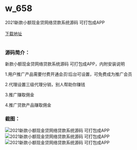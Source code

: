# w_658
2021新款小额现金贷网络贷款系统源码 可打包成APP
<br/></br>
[下载地址](https://www.uuid2.com/658.html "下载地址")
<br/></br>
<h3>源码简介：</h3>
<p>新款小额现金贷网络贷款系统源码 可打包成APP，内附安装说明<p>
<p>1.用户推广产品需要付费开通会员!后台可设置，可免费成为推广会员<p>
<p>2.代理设置三级代理分销，别人帮助你赚钱<p>
<p>3.推广赚取佣金<p>
<p>4.推广贷款产品赚取佣金<p>
<h3>截图：</h3>
<img src="https://www.uuid2.com/wp-content/uploads/img/202105/ea8fbcf874.jpg" alt="2021新款小额现金贷网络贷款系统源码 可打包成APP"><img src="https://www.uuid2.com/wp-content/uploads/img/202105/84defd4959.jpg" alt="2021新款小额现金贷网络贷款系统源码 可打包成APP"><img src="https://www.uuid2.com/wp-content/uploads/img/202105/b74a2de468.jpg" alt="2021新款小额现金贷网络贷款系统源码 可打包成APP">
